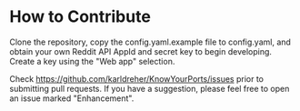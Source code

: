 # How to Contribute
Clone the repository, copy the config.yaml.example file to config.yaml, and obtain your own Reddit API AppId and secret key to begin developing.  Create a key using the "Web app" selection.  


Check https://github.com/karldreher/KnowYourPorts/issues prior to submitting pull requests.  If you have a suggestion, please feel free to open an issue marked "Enhancement".
